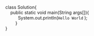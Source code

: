 
class Solution{
 </br>&nbsp; &nbsp;  public static void main(String args[]){
</br>   &nbsp; &nbsp; &nbsp; &nbsp; &nbsp; System.out.println(```Hello World``` );
 </br> &nbsp; &nbsp; &nbsp; &nbsp; }
 </br>}
